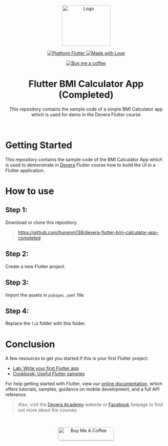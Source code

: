 <p align="center">
  <a href="https://devera.vn/">
    <img src="https://i.ibb.co/g9xNY1k/Devera-Logo.png" alt="Logo" width=151 height=127/>
  </a>
</p>

<p align="center">
  <a href="https://flutter.dev">
    <img src="https://img.shields.io/badge/Platform-Flutter-02569B?logo=flutter" alt="Platform Flutter"/>
  </a>
  <a href="https://flutter.dev">
    <img src="https://img.shields.io/badge/Made%20with-Love-1f425f.svg" alt="Made with Love" />
  </a>
<p>

<p align="center">
  <a href="www.buymeacoffee.com/hungnm138">
    <img src="https://img.shields.io/badge/Buy%20Me%20a%20Coffee-ffdd00?style=for-the-badge&logo=buy-me-a-coffee&logoColor=black" alt="Buy me a coffee"/>
  </a>
</p>

<h1 align="center">Flutter BMI Calculator App (Completed)</h1>

<p align="center">This repository contains the sample code of a simple BMI Calculator app which is used for demo in the Devera Flutter course</p>

<br/>

# Getting Started

This repository contains the sample code of the BMI Calculator App which is used to demonstrate in [Devera](https://devera.vn) Flutter course how to build the UI in a Flutter application.

# How to use

## Step 1:
Download or clone this repository.
> https://github.com/hungnm138/devera-flutter-bmi-calculator-app-completed

## Step 2:
Create a new Flutter project.

## Step 3:
Import the assets in `pubspec.yaml` file.

## Step 4:
Replace the `lib` folder with this folder.

# Conclusion

A few resources to get you started if this is your first Flutter project:

- [Lab: Write your first Flutter app](https://flutter.dev/docs/get-started/codelab)
- [Cookbook: Useful Flutter samples](https://flutter.dev/docs/cookbook)

For help getting started with Flutter, view our
[online documentation](https://flutter.dev/docs), which offers tutorials,
samples, guidance on mobile development, and a full API reference.

> Also, visit the [Devera Academy](https://devera.vn) website or [Facebook](https://www.facebook.com/DeveraAcademy/) fanpage to find out more about the courses.

<br/>

<p align="center">
  <a href="https://www.buymeacoffee.com/hungnm138" target="_blank">
    <img src="https://cdn.buymeacoffee.com/buttons/default-orange.png" alt="Buy Me A Coffee" style="height: 41px !important;width: 174px !important;box-shadow: 0px 3px 2px 0px rgba(190, 190, 190, 0.5) !important;-webkit-box-shadow: 0px 3px 2px 0px rgba(190, 190, 190, 0.5) !important; border-radius: 5px !important;" >
  </a>
</p>